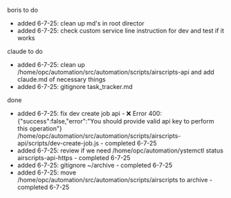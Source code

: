 boris to do
- added 6-7-25: clean up md's in root director
- added 6-7-25: check custom service line instruction for dev and test if it works

claude to do

- added 6-7-25: clean up /home/opc/automation/src/automation/scripts/airscripts-api and add claude.md of necessary things
- added 6-7-25: gitignore task_tracker.md

done

- added 6-7-25: fix dev create job api - ❌ Error 400: {"success":false,"error":"You should provide valid api key to perform this operation"} /home/opc/automation/src/automation/scripts/airscripts-api/scripts/dev-create-job.js - completed 6-7-25
- added 6-7-25: review if we need /home/opc/automation/ystemctl status airscripts-api-https - completed 6-7-25
- added 6-7-25: gitignore ~/archive - completed 6-7-25
- added 6-7-25: move /home/opc/automation/src/automation/scripts/airscripts to archive - completed 6-7-25